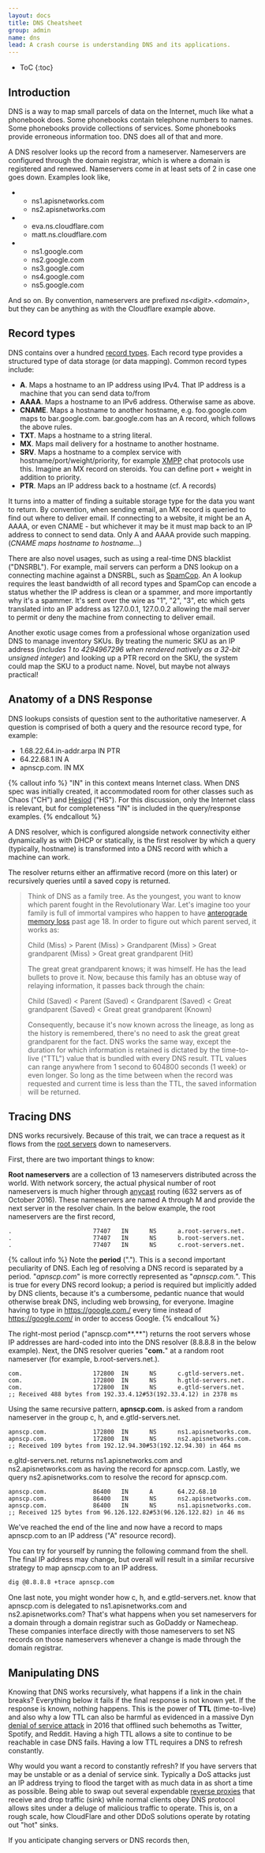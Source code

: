 ```yaml
---
layout: docs
title: DNS Cheatsheet
group: admin
name: dns
lead: A crash course is understanding DNS and its applications.
---
```


* ToC
{:toc}

## Introduction
DNS is a way to map small parcels of data on the Internet,
much like what a phonebook does. Some phonebooks contain telephone 
numbers to names. Some phonebooks provide collections of 
services. Some phonebooks provide erroneous information too. DNS does all of that and more.

A DNS resolver looks up the record from a nameserver.
Nameservers are configured through the domain registrar, which is where a domain is registered and renewed. Nameservers come in at least sets of 2 in case one goes down. Examples look like,

* - ns1.apisnetworks.com
  - ns2.apisnetworks.com
* - eva.ns.cloudflare.com
  - matt.ns.cloudflare.com


* - ns1.google.com
  - ns2.google.com
  - ns3.google.com
  - ns4.google.com
  - ns5.google.com

And so on. By convention, nameservers are prefixed *ns\<digit\>.\<domain\>*, but they can be anything as with the Cloudflare example above.

## Record types

DNS contains over a hundred [record types](http://www.iana.org/assignments/dns-parameters/dns-parameters.xhtml#table-dns-parameters-2). Each record type provides a structured type of data storage (or data mapping). Common record types include:

- **A**. Maps a hostname to an IP address using IPv4. That IP address is a machine that you can send data to/from
- **AAAA**. Maps a hostname to an IPv6 address. Otherwise same as above.
- **CNAME**. Maps a hostname to another hostname, e.g. foo.google.com maps to bar.google.com. bar.google.com has an A record, which follows the above rules.
- **TXT**. Maps a hostname to a string literal.
- **MX**. Maps mail delivery for a hostname to another hostname.
- **SRV**. Maps a hostname to a complex service with hostname/port/weight/priority, for example [XMPP](https://wiki.xmpp.org/web/SRV_Records) chat protocols use this. Imagine an MX record on steroids. You can define port + weight in addition to priority.
- **PTR**. Maps an IP address back to a hostname (cf. A records)

It turns into a matter of finding a suitable storage type for the data you want to return. By convention, when sending email, an MX record is queried to find out where to deliver email. If connecting to a website, it might be an A, AAAA, or even CNAME - but whichever it may be it must map back to an IP address to connect to send data. Only A and AAAA provide such mapping. (*CNAME maps hostname to hostname...*)

There are also novel usages, such as using a real-time DNS blacklist ("DNSRBL"). For example, mail servers can perform a DNS lookup on a connecting machine against a DNSRBL, such as [SpamCop](https://en.wikipedia.org/wiki/SpamCop). An A lookup requires the least bandwidth of all record types and SpamCop can encode a status whether the IP address is clean or a spammer, and more importantly why it's a spammer. It's sent over the wire as "1", "2", "3", etc which gets translated into an IP address as 127.0.0.1, 127.0.0.2 allowing the mail server to permit or deny the machine from connecting to deliver email.

Another exotic usage comes from a professional whose organization used DNS to manage inventory SKUs. By treating the numeric SKU as an IP address (*includes 1 to 4294967296 when rendered natively as a 32-bit unsigned integer*) and looking up a PTR record on the SKU, the system could map the SKU to a product name. Novel, but maybe not always practical!

## Anatomy of a DNS Response

DNS lookups consists of question sent to the authoritative nameserver. A question is comprised of both a query and the resource record type, for example:

* 1.68.22.64.in-addr.arpa IN PTR
* 64.22.68.1 IN A
* apnscp.com. IN MX 

{% callout info %}
"IN" in this context means Internet class. When DNS spec was initially created, it accommodated room for other classes such as Chaos ("CH") and [Hesiod](https://en.wikipedia.org/wiki/Hesiod_(name_service)) ("HS"). For this discussion, only the Internet class is relevant, but for completeness "IN" is included in the query/response examples.
{% endcallout %}

A DNS resolver, which is configured alongside network connectivity either dynamically as with DHCP or statically, is the first resolver by which a query (typically, hostname) is transformed into a DNS record with which a machine can work.

The resolver returns either an affirmative record (more on this later) or recursively queries until a saved copy is returned. 

> Think of DNS as a family tree. As the youngest, you want to know which parent fought in the Revolutionary War. Let's imagine too your family is full of immortal vampires who happen to have [anterograde memory loss](https://en.wikipedia.org/wiki/Anterograde_amnesia) past age 18. In order to figure out which parent served, it works as:
>
> Child (Miss) > Parent (Miss) > Grandparent (Miss) > Great grandparent (Miss) > Great great grandparent (Hit)
>
> The great great grandparent knows; it was himself. He has the lead bullets to prove it.  Now, because this family has an obtuse way of relaying information, it passes back through the chain:
>
> Child (Saved) < Parent (Saved) < Grandparent (Saved) < Great grandparent (Saved) < Great great grandparent (Known)
>
> Consequently, because it's now known across the lineage, as long as the history is remembered, there's no need to ask the great great grandparent for the fact. DNS works the same way, except the duration for which information is retained is dictated by the time-to-live ("TTL") value that is bundled with every DNS result. TTL values can range anywhere from 1 second to 604800 seconds (1 week) or even longer. So long as the time between when the record was requested and current time is less than the TTL, the saved information will be returned.



## Tracing DNS

DNS works recursively. Because of this trait, we can trace a request as it flows from the [root servers](https://en.wikipedia.org/wiki/Root_name_server) down to nameservers. 



First, there are two important things to know:

**Root nameservers** are a collection of 13 nameservers distributed across the world. With network sorcery, the actual physical number of root nameservers is much higher through [anycast](https://en.wikipedia.org/wiki/Anycast) routing (632 servers as of October 2016). These nameservers are named A through M and provide the next server in the resolver chain. In the below example, the root nameservers are the first record, 

```
.                       77407   IN      NS      a.root-servers.net.
.                       77407   IN      NS      b.root-servers.net.
.                       77407   IN      NS      c.root-servers.net.
```
{% callout info %}
Note the **period** ("."). This is a second important peculiarity of DNS. Each leg of resolving a DNS record is separated by a period. "*apnscp.com*" is more correctly represented as "*apnscp.com.*". This is true for every DNS record lookup; a period is required but implicitly added by DNS clients, because it's a cumbersome, pedantic nuance that would otherwise break DNS, including web browsing, for everyone. Imagine having to type in https://google.com./ every time instead of https://google.com/ in order to access Google.
{% endcallout %}

The right-most period ("apnscp.com**.**") returns the root servers whose IP addresses are hard-coded into into the DNS resolver (8.8.8.8 in the below example). Next, the DNS resolver queries "**com.**" at a random root nameserver (for example, b.root-servers.net.). 
```
com.                    172800  IN      NS      c.gtld-servers.net.
com.                    172800  IN      NS      h.gtld-servers.net.
com.                    172800  IN      NS      e.gtld-servers.net.
;; Received 488 bytes from 192.33.4.12#53(192.33.4.12) in 2378 ms
```
Using the same recursive pattern, **apnscp.com.** is asked from a random nameserver in the group c, h, and e.gtld-servers.net.

```
apnscp.com.             172800  IN      NS      ns1.apisnetworks.com.
apnscp.com.             172800  IN      NS      ns2.apisnetworks.com.
;; Received 109 bytes from 192.12.94.30#53(192.12.94.30) in 464 ms
```
e.gltd-servers.net. returns ns1.apisnetworks.com and ns2.apisnetworks.com as having the record for apnscp.com. Lastly, we query ns2.apisnetworks.com to resolve the record for apnscp.com.

```
apnscp.com.             86400   IN      A       64.22.68.10
apnscp.com.             86400   IN      NS      ns2.apisnetworks.com.
apnscp.com.             86400   IN      NS      ns1.apisnetworks.com.
;; Received 125 bytes from 96.126.122.82#53(96.126.122.82) in 46 ms
```

We've reached the end of the line and now have a record to maps apnscp.com to an IP address ("A" resource record).

You can try for yourself by running the following command from the shell. The final IP address may change, but overall will result in a similar recursive strategy to map apnscp.com to an IP address.

```bash
dig @8.8.8.8 +trace apnscp.com
```
One last note, you might wonder how c, h, and e.gtld-servers.net. know that apnscp.com is delegated to ns1.apisnetworks.com and ns2.apisnetworks.com? That's what happens when you set nameservers for a domain through a domain registrar such as GoDaddy or Namecheap. These companies interface directly with those nameservers to set NS records on those nameservers whenever a change is made through the domain registrar.



## Manipulating DNS

Knowing that DNS works recursively, what happens if a link in the chain breaks? Everything below it fails if the final response is not known yet. If the response is known, nothing happens. This is the power of **TTL** (time-to-live) and also why a low TTL can also be harmful as evidenced in a massive Dyn [denial of service attack](https://krebsonsecurity.com/2016/10/ddos-on-dyn-impacts-twitter-spotify-reddit) in 2016 that offlined such behemoths as Twitter, Spotify, and Reddit. Having a high TTL allows a site to continue to be reachable in case DNS fails. Having a low TTL requires a DNS to refresh constantly.

Why would you want a record to constantly refresh? If you have servers that may be unstable or as a denial of service sink. Typically a DoS attacks just an IP address trying to flood the target with as much data in as short a time as possible. Being able to swap out several expendable [reverse proxies](https://en.wikipedia.org/wiki/Reverse_proxy) that receive and drop traffic (sink) while normal clients obey DNS protocol allows sites under a deluge of malicious traffic to operate. This is, on a rough scale, how CloudFlare and other DDoS solutions operate by rotating out "hot" sinks.

If you anticipate changing servers or DNS records then, 

